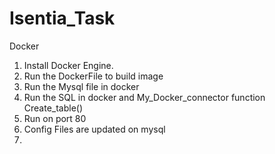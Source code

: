 # Isentia_Task
Docker
1. Install Docker Engine.
2. Run the DockerFile to build image
3. Run the Mysql file in docker
4. Run the SQL in docker and My_Docker_connector function Create_table()
5. Run on port 80
6. Config Files are updated on mysql
7. 
